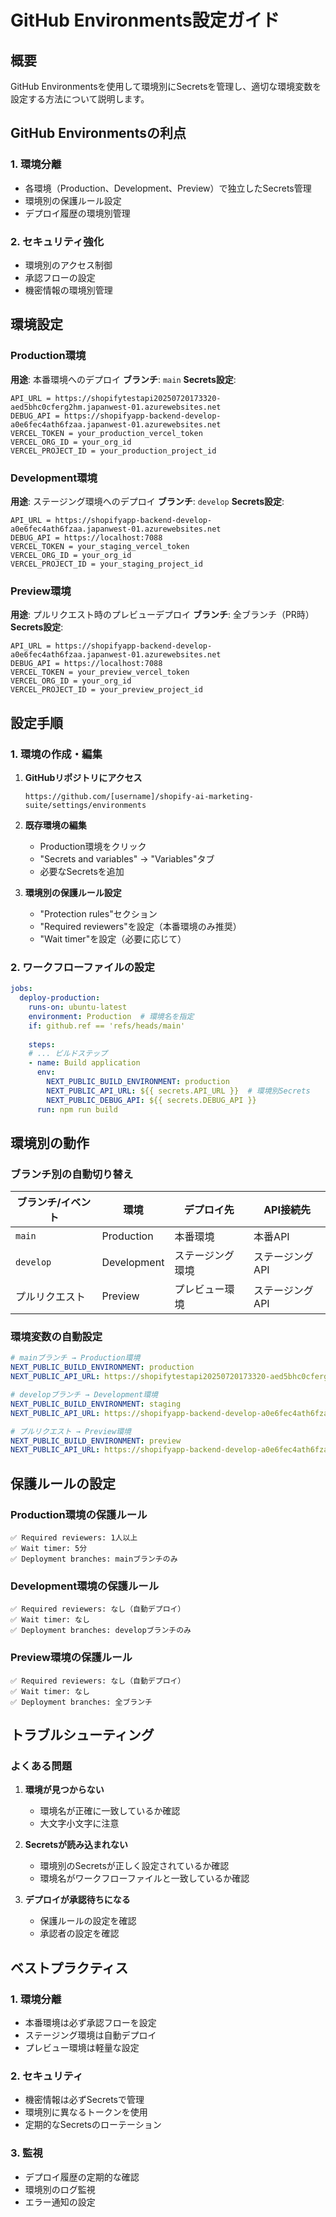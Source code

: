 # GitHub Environments設定ガイド

## 概要
GitHub Environmentsを使用して環境別にSecretsを管理し、適切な環境変数を設定する方法について説明します。

## GitHub Environmentsの利点

### 1. 環境分離
- 各環境（Production、Development、Preview）で独立したSecrets管理
- 環境別の保護ルール設定
- デプロイ履歴の環境別管理

### 2. セキュリティ強化
- 環境別のアクセス制御
- 承認フローの設定
- 機密情報の環境別管理

## 環境設定

### Production環境
**用途**: 本番環境へのデプロイ
**ブランチ**: `main`
**Secrets設定**:
```
API_URL = https://shopifytestapi20250720173320-aed5bhc0cferg2hm.japanwest-01.azurewebsites.net
DEBUG_API = https://shopifyapp-backend-develop-a0e6fec4ath6fzaa.japanwest-01.azurewebsites.net
VERCEL_TOKEN = your_production_vercel_token
VERCEL_ORG_ID = your_org_id
VERCEL_PROJECT_ID = your_production_project_id
```

### Development環境
**用途**: ステージング環境へのデプロイ
**ブランチ**: `develop`
**Secrets設定**:
```
API_URL = https://shopifyapp-backend-develop-a0e6fec4ath6fzaa.japanwest-01.azurewebsites.net
DEBUG_API = https://localhost:7088
VERCEL_TOKEN = your_staging_vercel_token
VERCEL_ORG_ID = your_org_id
VERCEL_PROJECT_ID = your_staging_project_id
```

### Preview環境
**用途**: プルリクエスト時のプレビューデプロイ
**ブランチ**: 全ブランチ（PR時）
**Secrets設定**:
```
API_URL = https://shopifyapp-backend-develop-a0e6fec4ath6fzaa.japanwest-01.azurewebsites.net
DEBUG_API = https://localhost:7088
VERCEL_TOKEN = your_preview_vercel_token
VERCEL_ORG_ID = your_org_id
VERCEL_PROJECT_ID = your_preview_project_id
```

## 設定手順

### 1. 環境の作成・編集

1. **GitHubリポジトリにアクセス**
   ```
   https://github.com/[username]/shopify-ai-marketing-suite/settings/environments
   ```

2. **既存環境の編集**
   - Production環境をクリック
   - "Secrets and variables" → "Variables"タブ
   - 必要なSecretsを追加

3. **環境別の保護ルール設定**
   - "Protection rules"セクション
   - "Required reviewers"を設定（本番環境のみ推奨）
   - "Wait timer"を設定（必要に応じて）

### 2. ワークフローファイルの設定

```yaml
jobs:
  deploy-production:
    runs-on: ubuntu-latest
    environment: Production  # 環境名を指定
    if: github.ref == 'refs/heads/main'
    
    steps:
    # ... ビルドステップ
    - name: Build application
      env:
        NEXT_PUBLIC_BUILD_ENVIRONMENT: production
        NEXT_PUBLIC_API_URL: ${{ secrets.API_URL }}  # 環境別Secrets
        NEXT_PUBLIC_DEBUG_API: ${{ secrets.DEBUG_API }}
      run: npm run build
```

## 環境別の動作

### ブランチ別の自動切り替え

| ブランチ/イベント | 環境 | デプロイ先 | API接続先 |
|------------------|------|-----------|----------|
| `main` | Production | 本番環境 | 本番API |
| `develop` | Development | ステージング環境 | ステージングAPI |
| プルリクエスト | Preview | プレビュー環境 | ステージングAPI |

### 環境変数の自動設定

```yaml
# mainブランチ → Production環境
NEXT_PUBLIC_BUILD_ENVIRONMENT: production
NEXT_PUBLIC_API_URL: https://shopifytestapi20250720173320-aed5bhc0cferg2hm.japanwest-01.azurewebsites.net

# developブランチ → Development環境
NEXT_PUBLIC_BUILD_ENVIRONMENT: staging
NEXT_PUBLIC_API_URL: https://shopifyapp-backend-develop-a0e6fec4ath6fzaa.japanwest-01.azurewebsites.net

# プルリクエスト → Preview環境
NEXT_PUBLIC_BUILD_ENVIRONMENT: preview
NEXT_PUBLIC_API_URL: https://shopifyapp-backend-develop-a0e6fec4ath6fzaa.japanwest-01.azurewebsites.net
```

## 保護ルールの設定

### Production環境の保護ルール
```
✅ Required reviewers: 1人以上
✅ Wait timer: 5分
✅ Deployment branches: mainブランチのみ
```

### Development環境の保護ルール
```
✅ Required reviewers: なし（自動デプロイ）
✅ Wait timer: なし
✅ Deployment branches: developブランチのみ
```

### Preview環境の保護ルール
```
✅ Required reviewers: なし（自動デプロイ）
✅ Wait timer: なし
✅ Deployment branches: 全ブランチ
```

## トラブルシューティング

### よくある問題

1. **環境が見つからない**
   - 環境名が正確に一致しているか確認
   - 大文字小文字に注意

2. **Secretsが読み込まれない**
   - 環境別のSecretsが正しく設定されているか確認
   - 環境名がワークフローファイルと一致しているか確認

3. **デプロイが承認待ちになる**
   - 保護ルールの設定を確認
   - 承認者の設定を確認

## ベストプラクティス

### 1. 環境分離
- 本番環境は必ず承認フローを設定
- ステージング環境は自動デプロイ
- プレビュー環境は軽量な設定

### 2. セキュリティ
- 機密情報は必ずSecretsで管理
- 環境別に異なるトークンを使用
- 定期的なSecretsのローテーション

### 3. 監視
- デプロイ履歴の定期的な確認
- 環境別のログ監視
- エラー通知の設定 